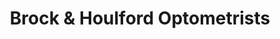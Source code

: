 ---
title: "Brock & Houlford Optometrists"
url: /bristol/brock-and-houlford-optometrists/
shop: optician
---